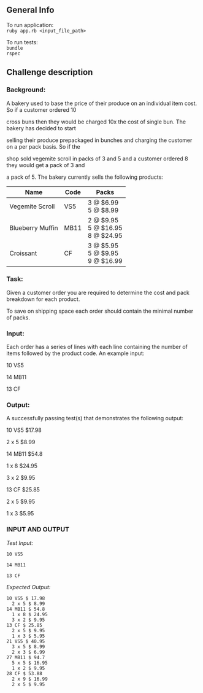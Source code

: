 ## General Info

To run application:<br/>
`ruby app.rb <input_file_path>`<br/>

To run tests:<br/>
`bundle`<br/>
`rspec`

## Challenge description

### Background:
    
A bakery used to base the price of their produce on an individual item cost. So if a customer ordered 10

cross buns then they would be charged 10x the cost of single bun. The bakery has decided to start

selling their produce prepackaged in bunches and charging the customer on a per pack basis. So if the

shop sold vegemite scroll in packs of 3 and 5 and a customer ordered 8 they would get a pack of 3 and

a pack of 5. The bakery currently sells the following products:

| Name             | Code | Packs                           |
|------------------|------|---------------------------------|
| Vegemite Scroll  | VS5  | 3 @ $6.99 <br>5 @ $8.99
| Blueberry Muffin | MB11 | 2 @ $9.95 <br>5 @ $16.95 <br>8 @ $24.95 |
| Croissant        | CF   | 3 @ $5.95 <br>5 @ $9.95 <br>9 @ $16.99  |

### Task:

Given a customer order you are required to determine the cost and pack breakdown for each product.

To save on shipping space each order should contain the minimal number of packs.

### Input:

Each order has a series of lines with each line containing the number of items followed by the product
code. An example input:

10 VS5

14 MB11

13 CF

### Output:
    
A successfully passing test(s) that demonstrates the following output:

10 VS5 $17.98

2 x 5 $8.99
    
14 MB11 $54.8

1 x 8 $24.95

3 x 2 $9.95

13 CF $25.85

2 x 5 $9.95

1 x 3 $5.95

### INPUT AND OUTPUT

*Test Input:*
```
10 VS5

14 MB11

13 CF
```

*Expected Output:*
```
10 VS5 $ 17.98
  2 x 5 $ 8.99
14 MB11 $ 54.8
  1 x 8 $ 24.95
  3 x 2 $ 9.95
13 CF $ 25.85
  2 x 5 $ 9.95
  1 x 3 $ 5.95
21 VS5 $ 40.95
  3 x 5 $ 8.99
  2 x 3 $ 6.99
27 MB11 $ 94.7
  5 x 5 $ 16.95
  1 x 2 $ 9.95
28 CF $ 53.88
  2 x 9 $ 16.99
  2 x 5 $ 9.95
```
